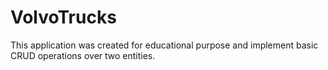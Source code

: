 # VolvoTrucks
This application was created for educational purpose and implement basic CRUD operations over two entities.
